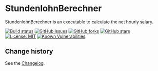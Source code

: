 StundenlohnBerechner
====================================

StundenlohnBerechner is an executable to calculate the net hourly salary.

[![Build status](https://ci.appveyor.com/api/projects/status/dto3h4jgaf6305s9?svg=true)](https://ci.appveyor.com/project/SeppPenner/stundenlohnberechner)
[![GitHub issues](https://img.shields.io/github/issues/SeppPenner/StundenlohnBerechner.svg)](https://github.com/SeppPenner/StundenlohnBerechner/issues)
[![GitHub forks](https://img.shields.io/github/forks/SeppPenner/StundenlohnBerechner.svg)](https://github.com/SeppPenner/StundenlohnBerechner/network)
[![GitHub stars](https://img.shields.io/github/stars/SeppPenner/StundenlohnBerechner.svg)](https://github.com/SeppPenner/StundenlohnBerechner/stargazers)
[![License: MIT](https://img.shields.io/badge/License-MIT-blue.svg)](https://raw.githubusercontent.com/SeppPenner/StundenlohnBerechner/master/License.txt)
[![Known Vulnerabilities](https://snyk.io/test/github/SeppPenner/StundenlohnBerechner/badge.svg)](https://snyk.io/test/github/SeppPenner/StundenlohnBerechner)

Change history
--------------

See the [Changelog](https://github.com/SeppPenner/StundenlohnBerechner/blob/master/Changelog.md).